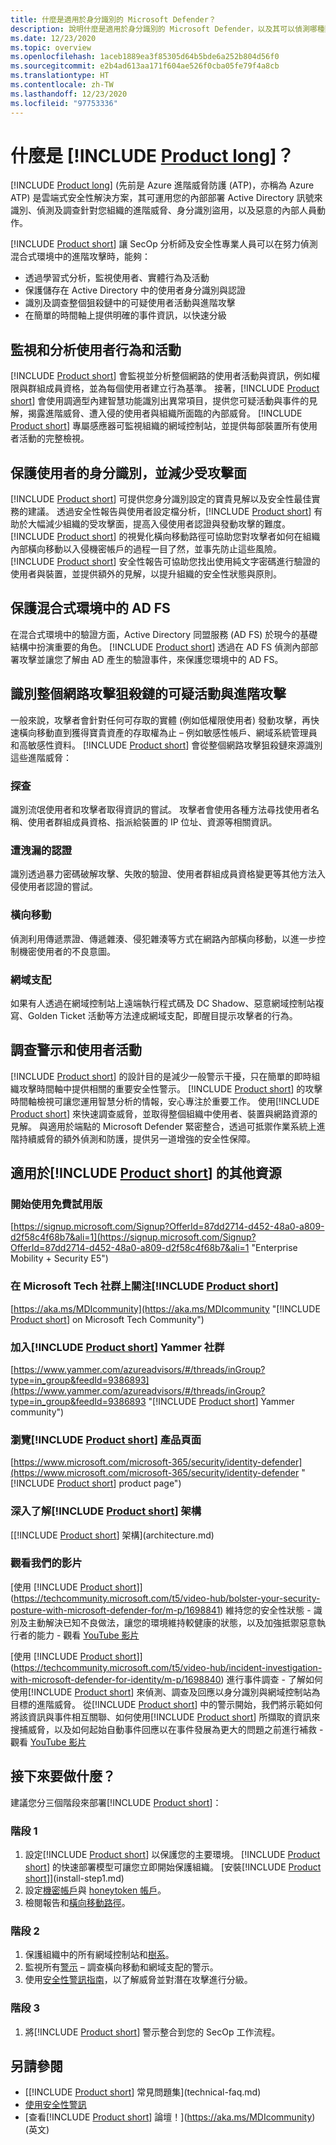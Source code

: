 ```yaml
---
title: 什麼是適用於身分識別的 Microsoft Defender？
description: 說明什麼是適用於身分識別的 Microsoft Defender，以及其可以偵測哪種類型的可疑活動
ms.date: 12/23/2020
ms.topic: overview
ms.openlocfilehash: 1aceb1889ea3f85305d64b5bde6a252b804d56f0
ms.sourcegitcommit: e2b4ad613aa171f604ae526f0cba05fe79f4a8cb
ms.translationtype: HT
ms.contentlocale: zh-TW
ms.lasthandoff: 12/23/2020
ms.locfileid: "97753336"
---
```

# <a name="what-is-product-long"></a>什麼是 [!INCLUDE [Product long](includes/product-long.md)]？

[!INCLUDE [Product long](includes/product-long.md)] (先前是 Azure 進階威脅防護 (ATP)，亦稱為 Azure ATP) 是雲端式安全性解決方案，其可運用您的內部部署 Active Directory 訊號來識別、偵測及調查針對您組織的進階威脅、身分識別盜用，以及惡意的內部人員動作。

[!INCLUDE [Product short](includes/product-short.md)] 讓 SecOp 分析師及安全性專業人員可以在努力偵測混合式環境中的進階攻擊時，能夠：

- 透過學習式分析，監視使用者、實體行為及活動
- 保護儲存在 Active Directory 中的使用者身分識別與認證
- 識別及調查整個狙殺鏈中的可疑使用者活動與進階攻擊
- 在簡單的時間軸上提供明確的事件資訊，以快速分級

## <a name="monitor-and-profile-user-behavior-and-activities"></a>監視和分析使用者行為和活動

[!INCLUDE [Product short](includes/product-short.md)] 會監視並分析整個網路的使用者活動與資訊，例如權限與群組成員資格，並為每個使用者建立行為基準。 接著，[!INCLUDE [Product short](includes/product-short.md)] 會使用調適型內建智慧功能識別出異常項目，提供您可疑活動與事件的見解，揭露進階威脅、遭入侵的使用者與組織所面臨的內部威脅。 [!INCLUDE [Product short](includes/product-short.md)] 專屬感應器可監視組織的網域控制站，並提供每部裝置所有使用者活動的完整檢視。

## <a name="protect-user-identities-and-reduce-the-attack-surface"></a>保護使用者的身分識別，並減少受攻擊面

[!INCLUDE [Product short](includes/product-short.md)] 可提供您身分識別設定的寶貴見解以及安全性最佳實務的建議。 透過安全性報告與使用者設定檔分析，[!INCLUDE [Product short](includes/product-short.md)] 有助於大幅減少組織的受攻擊面，提高入侵使用者認證與發動攻擊的難度。 [!INCLUDE [Product short](includes/product-short.md)] 的視覺化橫向移動路徑可協助您對攻擊者如何在組織內部橫向移動以入侵機密帳戶的過程一目了然，並事先防止這些風險。 [!INCLUDE [Product short](includes/product-short.md)] 安全性報告可協助您找出使用純文字密碼進行驗證的使用者與裝置，並提供額外的見解，以提升組織的安全性狀態與原則。

## <a name="protecting-the-ad-fs-in-hybrid-environments"></a>保護混合式環境中的 AD FS

在混合式環境中的驗證方面，Active Directory 同盟服務 (AD FS) 於現今的基礎結構中扮演重要的角色。 [!INCLUDE [Product short](includes/product-short.md)] 透過在 AD FS 偵測內部部署攻擊並讓您了解由 AD 產生的驗證事件，來保護您環境中的 AD FS。

## <a name="identify-suspicious-activities-and-advanced-attacks-across-the-cyber-attack-kill-chain"></a>識別整個網路攻擊狙殺鏈的可疑活動與進階攻擊

一般來說，攻擊者會針對任何可存取的實體 (例如低權限使用者) 發動攻擊，再快速橫向移動直到獲得寶貴資產的存取權為止 – 例如敏感性帳戶、網域系統管理員和高敏感性資料。 [!INCLUDE [Product short](includes/product-short.md)] 會從整個網路攻擊狙殺鏈來源識別這些進階威脅：

### <a name="reconnaissance"></a>探查

識別流氓使用者和攻擊者取得資訊的嘗試。 攻擊者會使用各種方法尋找使用者名稱、使用者群組成員資格、指派給裝置的 IP 位址、資源等相關資訊。

### <a name="compromised-credentials"></a>遭洩漏的認證

識別透過暴力密碼破解攻擊、失敗的驗證、使用者群組成員資格變更等其他方法入侵使用者認證的嘗試。

### <a name="lateral-movements"></a>橫向移動

偵測利用傳遞票證、傳遞雜湊、侵犯雜湊等方式在網路內部橫向移動，以進一步控制機密使用者的不良意圖。

### <a name="domain-dominance"></a>網域支配

如果有人透過在網域控制站上遠端執行程式碼及 DC Shadow、惡意網域控制站複寫、Golden Ticket 活動等方法達成網域支配，即醒目提示攻擊者的行為。

## <a name="investigate-alerts-and-user-activities"></a>調查警示和使用者活動

[!INCLUDE [Product short](includes/product-short.md)] 的設計目的是減少一般警示干擾，只在簡單的即時組織攻擊時間軸中提供相關的重要安全性警示。 [!INCLUDE [Product short](includes/product-short.md)] 的攻擊時間軸檢視可讓您運用智慧分析的情報，安心專注於重要工作。 使用[!INCLUDE [Product short](includes/product-short.md)] 來快速調查威脅，並取得整個組織中使用者、裝置與網路資源的見解。 與適用於端點的 Microsoft Defender 緊密整合，透過可抵禦作業系統上進階持續威脅的額外偵測和防護，提供另一道增強的安全性保障。

## <a name="additional-resources-for-product-short"></a>適用於[!INCLUDE [Product short](includes/product-short.md)] 的其他資源

### <a name="start-a-free-trial"></a>開始使用免費試用版

[https://signup.microsoft.com/Signup?OfferId=87dd2714-d452-48a0-a809-d2f58c4f68b7&ali=1](https://signup.microsoft.com/Signup?OfferId=87dd2714-d452-48a0-a809-d2f58c4f68b7&ali=1 "Enterprise Mobility + Security E5")

### <a name="follow-product-short-on-microsoft-tech-community"></a>在 Microsoft Tech 社群上關注[!INCLUDE [Product short](includes/product-short.md)]

[https://aka.ms/MDIcommunity](https://aka.ms/MDIcommunity "[!INCLUDE [Product short](includes/product-short.md)] on Microsoft Tech Community")

### <a name="join-the-product-short-yammer-community"></a>加入[!INCLUDE [Product short](includes/product-short.md)] Yammer 社群

[https://www.yammer.com/azureadvisors/#/threads/inGroup?type=in_group&feedId=9386893](https://www.yammer.com/azureadvisors/#/threads/inGroup?type=in_group&feedId=9386893 "[!INCLUDE [Product short](includes/product-short.md)] Yammer community")

### <a name="visit-the-product-short-product-page"></a>瀏覽[!INCLUDE [Product short](includes/product-short.md)] 產品頁面

[https://www.microsoft.com/microsoft-365/security/identity-defender](https://www.microsoft.com/microsoft-365/security/identity-defender "[!INCLUDE [Product short](includes/product-short.md)] product page")

### <a name="learn-more-about-product-short-architecture"></a>深入了解[!INCLUDE [Product short](includes/product-short.md)] 架構

[[!INCLUDE [Product short](includes/product-short.md)] 架構](architecture.md)

### <a name="watch-our-videos"></a>觀看我們的影片

[使用 [!INCLUDE [Product short](includes/product-short.md)]](https://techcommunity.microsoft.com/t5/video-hub/bolster-your-security-posture-with-microsoft-defender-for/m-p/1698841) 維持您的安全性狀態 - 識別及主動解決已知不良做法，讓您的環境維持較健康的狀態，以及加強抵禦惡意執行者的能力 - 觀看 [YouTube 影片](https://youtu.be/nx5rrxVuRTk)

[使用 [!INCLUDE [Product short](includes/product-short.md)]](https://techcommunity.microsoft.com/t5/video-hub/incident-investigation-with-microsoft-defender-for-identity/m-p/1698840) 進行事件調查 - 了解如何使用[!INCLUDE [Product short](includes/product-short.md)] 來偵測、調查及回應以身分識別與網域控制站為目標的進階威脅。 從[!INCLUDE [Product short](includes/product-short.md)] 中的警示開始，我們將示範如何將該資訊與事件相互關聯、如何使用[!INCLUDE [Product short](includes/product-short.md)] 所擷取的資訊來搜捕威脅，以及如何起始自動事件回應以在事件發展為更大的問題之前進行補救 - 觀看 [YouTube 影片](https://youtu.be/geWU4It6S48)

## <a name="whats-next"></a>接下來要做什麼？

建議您分三個階段來部署[!INCLUDE [Product short](includes/product-short.md)]：

### <a name="phase-1"></a>階段 1

1. 設定[!INCLUDE [Product short](includes/product-short.md)] 以保護您的主要環境。 [!INCLUDE [Product short](includes/product-short.md)] 的快速部署模型可讓您立即開始保護組織。 [安裝[!INCLUDE [Product short](includes/product-short.md)]](install-step1.md)
1. 設定[機密帳戶](sensitive-accounts.md)與 [honeytoken 帳戶](install-step7.md)。
1. 檢閱報告和[橫向移動路徑](use-case-lateral-movement-path.md)。

### <a name="phase-2"></a>階段 2

1. 保護組織中的所有網域控制站和[樹系](multi-forest.md)。
1. 監視所有[警示](working-with-suspicious-activities.md) – 調查橫向移動和網域支配的警示。
1. 使用[安全性警訊指南](suspicious-activity-guide.md)，以了解威脅並對潛在攻擊進行分級。

### <a name="phase-3"></a>階段 3

1. 將[!INCLUDE [Product short](includes/product-short.md)] 警示整合到您的 SecOp 工作流程。

## <a name="see-also"></a>另請參閱

- [[!INCLUDE [Product short](includes/product-short.md)] 常見問題集](technical-faq.md)
- [使用安全性警訊](working-with-suspicious-activities.md)
- [查看[!INCLUDE [Product short](includes/product-short.md)] 論壇！](https://aka.ms/MDIcommunity)\(英文\)
